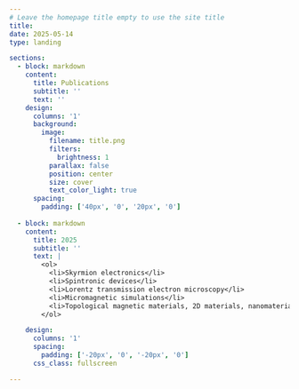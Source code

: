 ```yaml
---
# Leave the homepage title empty to use the site title
title:
date: 2025-05-14
type: landing

sections:
  - block: markdown
    content:
      title: Publications
      subtitle: ''
      text: ''
    design:
      columns: '1'
      background:
        image: 
          filename: title.png
          filters:
            brightness: 1
          parallax: false
          position: center
          size: cover
          text_color_light: true
      spacing:
        padding: ['40px', '0', '20px', '0']
    
  - block: markdown
    content:
      title: 2025
      subtitle: ''
      text: |   
        <ol>
          <li>Skyrmion electronics</li>
          <li>Spintronic devices</li>
          <li>Lorentz transmission electron microscopy</li>
          <li>Micromagnetic simulations</li>
          <li>Topological magnetic materials, 2D materials, nanomaterials, heterostructure thin films, superconducting materials</li>
        </ol>

    design:
      columns: '1'
      spacing:
        padding: ['-20px', '0', '-20px', '0']
      css_class: fullscreen

---
```


